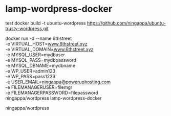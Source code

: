 # lamp-wordpress-docker
test
docker build -t ubuntu-wordpress https://github.com/ningappa/ubuntu-trusty-wordpress.git

docker run -d --name 6thstreet \
  -e VIRTUAL_HOST=www.6thstreet.xyz  \
  -e VIRTUAL_DOMAIN=www.6thstreet.xyz \
  -e MYSQL_USER=mydbuser \
  -e MYSQL_PASS=mydbpassword \
  -e MYSQL_DBNAME=mydbname \
  -e WP_USER=admin123 \
  -e WP_PASS=pass1233 \
  -e USER_EMAIL=ningappa@poweruphosting.com  \
  -e FILEMANAGERUSER=filemgr \
  -e FILEMANAGERPASSWORD=filepassword \
  ningappa/wordpress
  lamp-wordpress-docker

  ningappa/wordpress
